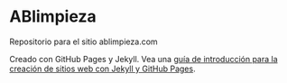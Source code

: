 # ABlimpieza
Repositorio para el sitio ablimpieza.com

Creado con GitHub Pages y Jekyll. Vea una [guía de introducción para la creación de sitios web con Jekyll y GitHub Pages](https://www.qe2computing.com/programacion/web/creacion-de-un-sitio-web-con-jekyll-y-github-pages/).
